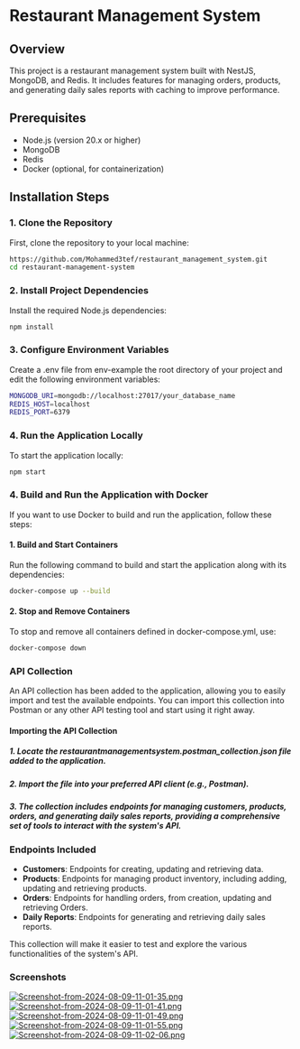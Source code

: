 # Restaurant Management System

## Overview

This project is a restaurant management system built with NestJS, MongoDB, and Redis. It includes features for managing orders, products, and generating daily sales reports with caching to improve performance.

## Prerequisites

- Node.js (version 20.x or higher)
- MongoDB
- Redis
- Docker (optional, for containerization)

## Installation Steps

### 1. Clone the Repository

First, clone the repository to your local machine:

```bash
https://github.com/Mohammed3tef/restaurant_management_system.git
cd restaurant-management-system
```

### 2. Install Project Dependencies

Install the required Node.js dependencies:

```bash
npm install
```

### 3. Configure Environment Variables

Create a .env file from env-example the root directory of your project and edit the following environment variables:

```bash
MONGODB_URI=mongodb://localhost:27017/your_database_name
REDIS_HOST=localhost
REDIS_PORT=6379
```

### 4. Run the Application Locally

To start the application locally:

```bash
npm start
```

### 4. Build and Run the Application with Docker

If you want to use Docker to build and run the application, follow these steps:

#### 1. Build and Start Containers

Run the following command to build and start the application along with its dependencies:

```bash
docker-compose up --build
```

#### 2. Stop and Remove Containers

To stop and remove all containers defined in docker-compose.yml, use:

```bash
docker-compose down
```

### API Collection

An API collection has been added to the application, allowing you to easily import and test the available endpoints. You can import this collection into Postman or any other API testing tool and start using it right away.

#### Importing the API Collection

##### 1. Locate the restaurantmanagementsystem.postman_collection.json file added to the application.

##### 2. Import the file into your preferred API client (e.g., Postman).

##### 3. The collection includes endpoints for managing customers, products, orders, and generating daily sales reports, providing a comprehensive set of tools to interact with the system's API.

### Endpoints Included

- **Customers**: Endpoints for creating, updating and retrieving data.
- **Products**: Endpoints for managing product inventory, including adding, updating and retrieving products.
- **Orders**: Endpoints for handling orders, from creation, updating and retrieving Orders.
- **Daily Reports**: Endpoints for generating and retrieving daily sales reports.

This collection will make it easier to test and explore the various functionalities of the system's API.

### Screenshots

[![Screenshot-from-2024-08-09-11-01-35.png](https://i.postimg.cc/GpFyDF1w/Screenshot-from-2024-08-09-11-01-35.png)](https://postimg.cc/jWj20J5Z)
[![Screenshot-from-2024-08-09-11-01-41.png](https://i.postimg.cc/1tTs5dY9/Screenshot-from-2024-08-09-11-01-41.png)](https://postimg.cc/phDgssH7)
[![Screenshot-from-2024-08-09-11-01-49.png](https://i.postimg.cc/SNnYdFpG/Screenshot-from-2024-08-09-11-01-49.png)](https://postimg.cc/rKLpyHsd)
[![Screenshot-from-2024-08-09-11-01-55.png](https://i.postimg.cc/v8kZQ4pW/Screenshot-from-2024-08-09-11-01-55.png)](https://postimg.cc/0rGsny5Q)
[![Screenshot-from-2024-08-09-11-02-06.png](https://i.postimg.cc/zX4bPtzY/Screenshot-from-2024-08-09-11-02-06.png)](https://postimg.cc/8jBz7bfZ)
